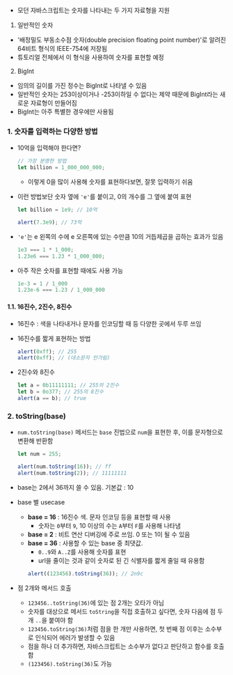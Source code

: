 - 모던 자바스크립트는 숫자를 나타내는 두 가지 자료형을 지원

1. 일반적인 숫자

- '배정밀도 부동소수점 숫자(double precision floating point number)'로 알려진 64비트 형식의 IEEE-754에 저장됨
- 튜토리얼 전체에서 이 형식을 사용하여 숫자를 표현할 예정

2. BigInt

- 임의의 길이를 가진 정수는 BigInt로 나타낼 수 있음
- 일반적인 숫자는 253이상이거나 -253이하일 수 없다는 제약 때문에 BigInt라는 새로운 자료형이 만들어짐
- BigInt는 아주 특별한 경우에만 사용됨

### 1. 숫자를 입력하는 다양한 방법

- 10억을 입력해야 한다면?
  ```javascript
  // 가장 분명한 방법
  let billion = 1_000_000_000;
  ```
  - 이렇게 0을 많이 사용해 숫자를 표현하다보면, 잘못 입력하기 쉬움
- 이런 방법보단 숫자 옆에 `'e'`를 붙이고, 0의 개수를 그 옆에 붙여 표현

  ```javascript
  let billion = 1e9; // 10억

  alert(7.3e9); // 73억
  ```

- `'e'`는 e 왼쪽의 수에 e 오른쪽에 있는 수만큼 10의 거듭제곱을 곱하는 효과가 있음

  ```javascript
  1e3 === 1 * 1_000;
  1.23e6 === 1.23 * 1_000_000;
  ```

- 아주 작은 숫자를 표현할 때에도 사용 가능
  ```javascript
  1e-3 = 1 / 1_000
  1.23e-6 === 1.23 / 1_000_000
  ```

#### 1.1. 16진수, 2진수, 8진수

- 16진수 : 색을 나타내거나 문자를 인코딩할 때 등 다양한 곳에서 두루 쓰임
- 16진수를 짧게 표현하는 방법

  ```javascript
  alert(0xff); // 255
  alert(0xff); // (대소문자 안가림)
  ```

- 2진수와 8진수
  ```javascript
  let a = 0b11111111; // 255의 2진수
  let b = 0o377; // 255의 8진수
  alert(a == b); // true
  ```

### 2. toString(base)

- `num.toString(base)` 메서드는 `base` 진법으로 `num`을 표현한 후, 이를 문자형으로 변환해 반환함

  ```javascript
  let num = 255;

  alert(num.toString(16)); // ff
  alert(num.toString(2)); // 11111111
  ```

- base는 2에서 36까지 쓸 수 있음. 기본값 : 10
- base 별 usecase

  - **base = 16** : 16진수 색. 문자 인코딩 등을 표현할 때 사용
    - 숫자는 `0`부터 `9`, 10 이상의 수는 `A`부터 `F`를 사용해 나타냄
  - **base = 2** : 비트 연산 디버깅에 주로 쓰임. 0 또는 1이 될 수 있음
  - **base = 36** : 사용할 수 있는 base 중 최댓값.
    - `0..9`와 `A..Z`를 사용해 숫자를 표현
    - url을 줄이는 것과 같이 숫자로 된 긴 식별자를 짧게 줄일 때 유용함
    ```javascript
    alert((123456).toString(36)); // 2n9c
    ```

- 점 2개와 메서드 호출
  - `123456..toString(36)`에 있는 점 2개는 오타가 아님
  - 숫자를 대상으로 메서드 `toString`을 직접 호출하고 싶다면, 숫자 다음에 점 두 개 `..`을 붙여야 함
  - `123456.toString(36)`처럼 점을 한 개만 사용하면, 첫 번째 점 이후는 소수부로 인식되어 에러가 발생할 수 있음
  - 점을 하나 더 추가하면, 자바스크립트는 소수부가 없다고 판단하고 함수를 호출함
  - `(123456).toString(36)`도 가능

